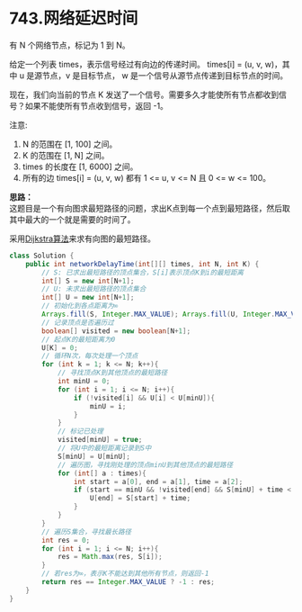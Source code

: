 # 743.网络延迟时间

有 N 个网络节点，标记为 1 到 N。

给定一个列表 times，表示信号经过有向边的传递时间。 times[i] = (u, v, w)，其中 u 是源节点，v 是目标节点， w 是一个信号从源节点传递到目标节点的时间。

现在，我们向当前的节点 K 发送了一个信号。需要多久才能使所有节点都收到信号？如果不能使所有节点收到信号，返回 -1。

注意:

1. N 的范围在 [1, 100] 之间。
2. K 的范围在 [1, N] 之间。
3. times 的长度在 [1, 6000] 之间。
4. 所有的边 times[i] = (u, v, w) 都有 1 <= u, v <= N 且 0 <= w <= 100。
   
__思路：__  
这题目是一个有向图求最短路径的问题，求出K点到每一个点到最短路径，然后取其中最大的一个就是需要的时间了。

采用[Dijkstra算法](https://blog.csdn.net/yalishadaa/article/details/55827681)来求有向图的最短路径。

```java
class Solution {
    public int networkDelayTime(int[][] times, int N, int K) {
        // S: 已求出最短路径的顶点集合，S[i]表示顶点K到i的最短距离
        int[] S = new int[N+1];
        // U: 未求出最短路径的顶点集合
        int[] U = new int[N+1];
        // 初始化到各点距离为∞
        Arrays.fill(S, Integer.MAX_VALUE); Arrays.fill(U, Integer.MAX_VALUE);
        // 记录顶点是否遍历过
        boolean[] visited = new boolean[N+1];
        // 起点K的最短距离为0
        U[K] = 0;
        // 循环N次，每次处理一个顶点
        for (int k = 1; k <= N; k++){
            // 寻找顶点K到其他顶点的最短路径
            int minU = 0;
            for (int i = 1; i <= N; i++){
                if (!visited[i] && U[i] < U[minU]){
                    minU = i;
                }
            }
            // 标记已处理
            visited[minU] = true;
            // 将U中的最短距离记录到S中
            S[minU] = U[minU];
            // 遍历图，寻找刚处理的顶点minU到其他顶点的最短路径
            for (int[] a : times){
                int start = a[0], end = a[1], time = a[2];
                if (start == minU && !visited[end] && S[minU] + time < U[end]){
                    U[end] = S[start] + time;
                }
            }
        }
        // 遍历S集合，寻找最长路径
        int res = 0;
        for (int i = 1; i <= N; i++){
            res = Math.max(res, S[i]);
        }
        // 若res为∞，表示K不能达到其他所有节点，则返回-1
        return res == Integer.MAX_VALUE ? -1 : res;
    }
}
```